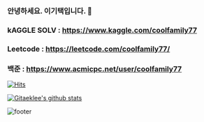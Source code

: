 ### 안녕하세요. 이기택입니다. 👋

### kAGGLE SOLV : https://www.kaggle.com/coolfamily77
### Leetcode : https://leetcode.com/coolfamily77/
### 백준 : https://www.acmicpc.net/user/coolfamily77

[![Hits](https://hits.seeyoufarm.com/api/count/incr/badge.svg?url=https%3A%2F%2Fgithub.com%2FLeeGitaek)](https://hits.seeyoufarm.com)

<!--
**LeeGitaek/LeeGitaek** is a ✨ _special_ ✨ repository because its `README.md` (this file) appears on your GitHub profile.

Here are some ideas to get you started:

- 🔭 I’m currently working on ...
- 🌱 I’m currently learning ...
- 👯 I’m looking to collaborate on ...
- 🤔 I’m looking for help with ...
- 💬 Ask me about ...
- 📫 How to reach me: ...
- 😄 Pronouns: ...
- ⚡ Fun fact: ...
-->
[![Gitaeklee's github stats](https://github-readme-stats.vercel.app/api?username=LeeGitaek)](https://github.com/anuraghazra/github-readme-stats)

![footer](https://capsule-render.vercel.app/api?type=wave&color=F05138&height=150&section=footer&text=Swift&fontSize=60&animation=fadeIn&fontColor=FFFFFF&fontAlign=61)
